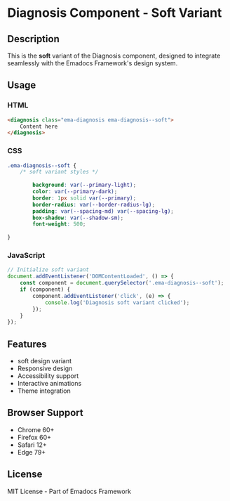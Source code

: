 # Diagnosis Component - Soft Variant

## Description
This is the **soft** variant of the Diagnosis component, designed to integrate seamlessly with the Emadocs Framework's design system.

## Usage

### HTML
```html
<diagnosis class="ema-diagnosis ema-diagnosis--soft">
    Content here
</diagnosis>
```

### CSS
```css
.ema-diagnosis--soft {
    /* soft variant styles */
    
        background: var(--primary-light);
        color: var(--primary-dark);
        border: 1px solid var(--primary);
        border-radius: var(--border-radius-lg);
        padding: var(--spacing-md) var(--spacing-lg);
        box-shadow: var(--shadow-sm);
        font-weight: 500;
    
}
```

### JavaScript
```javascript
// Initialize soft variant
document.addEventListener('DOMContentLoaded', () => {
    const component = document.querySelector('.ema-diagnosis--soft');
    if (component) {
        component.addEventListener('click', (e) => {
            console.log('Diagnosis soft variant clicked');
        });
    }
});
```

## Features
- soft design variant
- Responsive design
- Accessibility support
- Interactive animations
- Theme integration

## Browser Support
- Chrome 60+
- Firefox 60+
- Safari 12+
- Edge 79+

## License
MIT License - Part of Emadocs Framework
